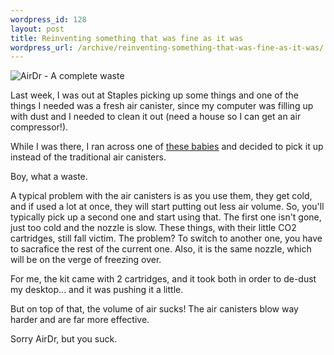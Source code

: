 ```yaml
--- 
wordpress_id: 128
layout: post
title: Reinventing something that was fine as it was
wordpress_url: /archive/reinventing-something-that-was-fine-as-it-was/
---
```


<p><img src="http://qgyen.net/photos/images/1591/original.aspx" alt="AirDr - A complete waste" title="AirDr - A complete waste" /></p>

<p>Last week, I was out at Staples picking up some things and one of the things I needed was a fresh air canister, since my computer was filling up with dust and I needed to clean it out (need a house so I can get an air compressor!).</p>

<p>While I was there, I ran across one of <a href="http://digitalinnovations.com/products.php?id=28&amp;checkCat=4&amp;cat2=4&amp;sub2=5">these babies</a> and decided to pick it up instead of the traditional air canisters.</p>

<p>Boy, what a waste.</p>

<p>A typical problem with the air canisters is as you use them, they get cold, and if used a lot at once, they will start putting out less air volume.  So, you'll typically pick up a second one and start using that.  The first one isn't gone, just too cold and the nozzle is slow.  These things, with their little CO2 cartridges, still fall victim.  The problem?  To switch to another one, you have to sacrafice the rest of the current one.  Also, it is the same nozzle, which will be on the verge of freezing over.</p>

<p>For me, the kit came with 2 cartridges, and it took both in order to de-dust my desktop... and it was pushing it a little.</p>

<p>But on top of that, the volume of air sucks!  The air canisters blow way harder and are far more effective.</p>

<p>Sorry AirDr, but you suck.</p>
         
